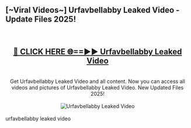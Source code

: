 <h2>[~Viral Videos~] Urfavbellabby Leaked Video - Update Files 2025!</h2>
<br>
<div align="center">
<h2><a href="https://betterlinks.top/A2PfLJ" rel="nofollow">🔴 CLICK HERE 🌐==►► Urfavbellabby Leaked Video</a></h2>
<br>
Get Urfavbellabby Leaked Video and all content. Now you can access all videos and pictures of Urfavbellabby Leaked Video. New Updated Files 2025!
<br>
<br>
<a href="https://betterlinks.top/A2PfLJ" rel="nofollow" data-target="animated-image.originalLink"><img src="https://i.ibb.co.com/WyWwxjT/player-gif2.gif" alt="Urfavbellabby Leaked Video" style="max-width: 100%; display: inline-block;" data-target="animated-image.originalImage"></a>
</div>
<br>
urfavbellabby leaked video